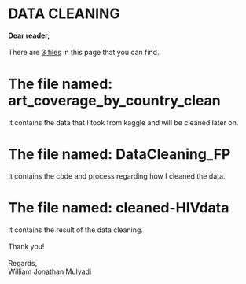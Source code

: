 <b><h1>DATA CLEANING</h1></b>
<b>Dear reader,<br></b>
<br>
There are <u>3 files</u> in this page that you can find.<br>
<h1>The file named: art_coverage_by_country_clean<br></h1>
It contains the data that I took from kaggle and will be cleaned later on.<br>

<h1>The file named: DataCleaning_FP<br></h1>
It contains the code and process regarding how I cleaned the data.<br>

<h1>The file named: cleaned-HIVdata<br></h1>
It contains the result of the data cleaning.<br>
<br>
Thank you!<br>
<br>
Regards,<br>
William Jonathan Mulyadi


